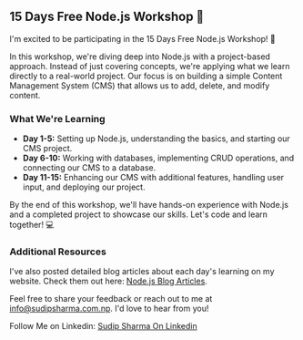 
## 15 Days Free Node.js Workshop 🚀

I'm excited to be participating in the 15 Days Free Node.js Workshop! 🎉

In this workshop, we're diving deep into Node.js with a project-based approach. Instead of just covering concepts, we're applying what we learn directly to a real-world project. Our focus is on building a simple Content Management System (CMS) that allows us to add, delete, and modify content.

### What We're Learning

- **Day 1-5:** Setting up Node.js, understanding the basics, and starting our CMS project.
- **Day 6-10:** Working with databases, implementing CRUD operations, and connecting our CMS to a database.
- **Day 11-15:** Enhancing our CMS with additional features, handling user input, and deploying our project.

By the end of this workshop, we'll have hands-on experience with Node.js and a completed project to showcase our skills. Let's code and learn together! 💻

### Additional Resources

I've also posted detailed blog articles about each day's learning on my website. Check them out here: [Node.js Blog Articles](https://www.sudipsharma.com.np/search/label/Node%20Js).

Feel free to share your feedback or reach out to me at [info@sudipsharma.com.np](mailto:info@sudipsharma.com.np). I'd love to hear from you!


Follow Me on Linkedin:
[Sudip Sharma On Linkedin](https://www.linkedin.com/in/sudipsharmanp/)